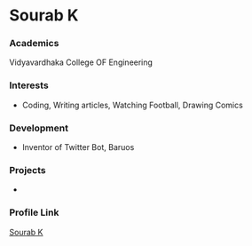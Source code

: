 # Sourab K

### Academics

Vidyavardhaka College OF Engineering
### Interests

- Coding, Writing articles, Watching Football, Drawing Comics

### Development

- Inventor of Twitter Bot, Baruos

### Projects

- 

### Profile Link

[Sourab K](https://github.com/Skanthavar)
